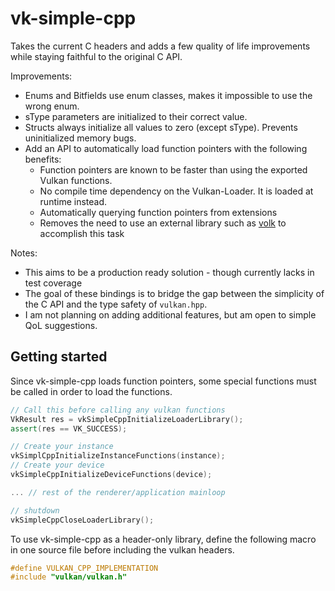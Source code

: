 # vk-simple-cpp

Takes the current C headers and adds a few quality of life improvements while staying faithful to the original C API.

Improvements:

* Enums and Bitfields use enum classes, makes it impossible to use the wrong enum.
* sType parameters are initialized to their correct value.
* Structs always initialize all values to zero (except sType). Prevents uninitialized memory bugs.
* Add an API to automatically load function pointers with the following benefits:
  * Function pointers are known to be faster than using the exported Vulkan functions.
  * No compile time dependency on the Vulkan-Loader. It is loaded at runtime instead.
  * Automatically querying function pointers from extensions
  * Removes the need to use an external library such as [volk](https://github.com/zeux/volk) to accomplish this task

Notes:

* This aims to be a production ready solution - though currently lacks in test coverage
* The goal of these bindings is to bridge the gap between the simplicity of the C API and the type safety of `vulkan.hpp`.
* I am not planning on adding additional features, but am open to simple QoL suggestions.


## Getting started

Since vk-simple-cpp loads function pointers, some special functions must be called in order to load the functions.

```c++
// Call this before calling any vulkan functions
VkResult res = vkSimpleCppInitializeLoaderLibrary();
assert(res == VK_SUCCESS);

// Create your instance
vkSimplCppInitializeInstanceFunctions(instance);
// Create your device
vkSimpleCppInitializeDeviceFunctions(device);

... // rest of the renderer/application mainloop

// shutdown
vkSimpleCppCloseLoaderLibrary();
```


To use vk-simple-cpp as a header-only library, define the following macro in one source file before including the vulkan headers.
```c++
#define VULKAN_CPP_IMPLEMENTATION
#include "vulkan/vulkan.h"
```